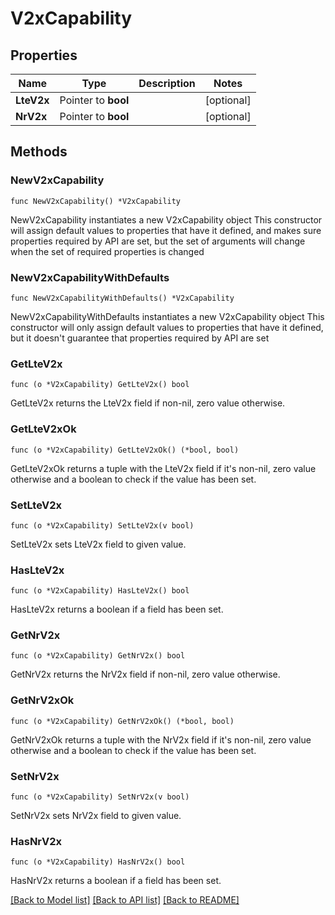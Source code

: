# V2xCapability

## Properties

Name | Type | Description | Notes
------------ | ------------- | ------------- | -------------
**LteV2x** | Pointer to **bool** |  | [optional] 
**NrV2x** | Pointer to **bool** |  | [optional] 

## Methods

### NewV2xCapability

`func NewV2xCapability() *V2xCapability`

NewV2xCapability instantiates a new V2xCapability object
This constructor will assign default values to properties that have it defined,
and makes sure properties required by API are set, but the set of arguments
will change when the set of required properties is changed

### NewV2xCapabilityWithDefaults

`func NewV2xCapabilityWithDefaults() *V2xCapability`

NewV2xCapabilityWithDefaults instantiates a new V2xCapability object
This constructor will only assign default values to properties that have it defined,
but it doesn't guarantee that properties required by API are set

### GetLteV2x

`func (o *V2xCapability) GetLteV2x() bool`

GetLteV2x returns the LteV2x field if non-nil, zero value otherwise.

### GetLteV2xOk

`func (o *V2xCapability) GetLteV2xOk() (*bool, bool)`

GetLteV2xOk returns a tuple with the LteV2x field if it's non-nil, zero value otherwise
and a boolean to check if the value has been set.

### SetLteV2x

`func (o *V2xCapability) SetLteV2x(v bool)`

SetLteV2x sets LteV2x field to given value.

### HasLteV2x

`func (o *V2xCapability) HasLteV2x() bool`

HasLteV2x returns a boolean if a field has been set.

### GetNrV2x

`func (o *V2xCapability) GetNrV2x() bool`

GetNrV2x returns the NrV2x field if non-nil, zero value otherwise.

### GetNrV2xOk

`func (o *V2xCapability) GetNrV2xOk() (*bool, bool)`

GetNrV2xOk returns a tuple with the NrV2x field if it's non-nil, zero value otherwise
and a boolean to check if the value has been set.

### SetNrV2x

`func (o *V2xCapability) SetNrV2x(v bool)`

SetNrV2x sets NrV2x field to given value.

### HasNrV2x

`func (o *V2xCapability) HasNrV2x() bool`

HasNrV2x returns a boolean if a field has been set.


[[Back to Model list]](../README.md#documentation-for-models) [[Back to API list]](../README.md#documentation-for-api-endpoints) [[Back to README]](../README.md)


